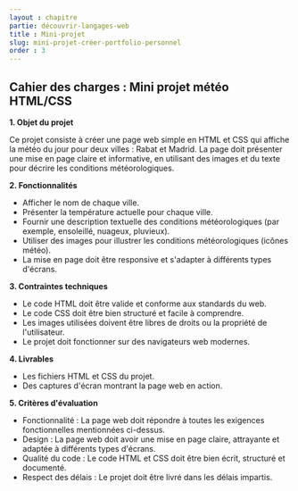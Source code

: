 ```yaml
---
layout : chapitre
partie: découvrir-langages-web
title : Mini-projet
slug: mini-projet-créer-portfolio-personnel
order : 3
---
```


## Cahier des charges : Mini projet météo HTML/CSS

**1. Objet du projet**

Ce projet consiste à créer une page web simple en HTML et CSS qui affiche la météo du jour pour deux villes : Rabat et Madrid. La page doit présenter une mise en page claire et informative, en utilisant des images et du texte pour décrire les conditions météorologiques.

**2. Fonctionnalités**

* Afficher le nom de chaque ville.
* Présenter la température actuelle pour chaque ville.
* Fournir une description textuelle des conditions météorologiques (par exemple, ensoleillé, nuageux, pluvieux).
* Utiliser des images pour illustrer les conditions météorologiques (icônes météo).
* La mise en page doit être responsive et s'adapter à différents types d'écrans.

**3. Contraintes techniques**

* Le code HTML doit être valide et conforme aux standards du web.
* Le code CSS doit être bien structuré et facile à comprendre.
* Les images utilisées doivent être libres de droits ou la propriété de l'utilisateur.
* Le projet doit fonctionner sur des navigateurs web modernes.

**4. Livrables**

* Les fichiers HTML et CSS du projet.
* Des captures d'écran montrant la page web en action.

**5. Critères d'évaluation**

* Fonctionnalité : La page web doit répondre à toutes les exigences fonctionnelles mentionnées ci-dessus.
* Design : La page web doit avoir une mise en page claire, attrayante et adaptée à différents types d'écrans.
* Qualité du code : Le code HTML et CSS doit être bien écrit, structuré et documenté.
* Respect des délais : Le projet doit être livré dans les délais impartis.

